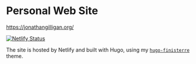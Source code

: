 # Personal Web Site

<https://jonathangilligan.org/>

[![Netlify Status](https://api.netlify.com/api/v1/badges/bbf72fd4-b6e0-4e81-baef-6babad221dce/deploy-status)](https://app.netlify.com/sites/jonathangilligan/deploys)

The site is hosted by Netlify and built with Hugo, using my [`hugo-finisterre`](https://github.com/jonathan-g/hugo-finisterre)
theme.
